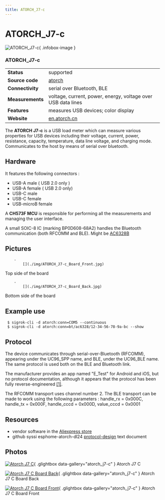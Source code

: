 ```yaml
---
title: ATORCH_J7-c
---
```


# ATORCH_J7-c

<div class="infobox" markdown>

![ATORCH_J7-c](./img/ATORCH_J7-c.jpg){ .infobox-image }

### ATORCH_J7-c

| | |
|---|---|
| **Status** | supported |
| **Source code** | [atorch](https://github.com/OpenTraceLab/OpenTraceCapture/tree/main/src/hardware/atorch) |
| **Connectivity** | serial over Bluetooth, BLE |
| **Measurements** | voltage, current, power, energy, voltage over USB data lines |
| **Features** | measures USB devices; color display |
| **Website** | [en.atorch.cn](http://en.atorch.cn/ProDetail.aspx?ProID=4) |

</div>

The **ATORCH J7-c** is a USB load meter which can measure various properties for USB devices including their voltage, current, power, resistance, capacity, temperature, data line voltage, and charging mode. Communicates to the host by means of serial over bluetooth.

## Hardware

It features the following connectors&#160;: 

- USB-A male ( USB 2.0 only )
- USB-A female ( USB 2.0 only)
- USB-C male
- USB-C female
- USB-microB female

A **CH573F MCU** is responsible for performing all the measurements and managing the user interface.

A small SOIC-8 IC (marking BP0D608-68A2) handles the Bluetooth communication (both RFCOMM and BLE). Might be [AC6328B](https://www.zh-jieli.com/upload/202204/AC63XN-datasheet/AC632N%E8%A7%84%E6%A0%BC%E4%B9%A6/datasheet/AC6328B_Datasheet_V1.0.pdf)

## Pictures

		- 
			[](./img/ATORCH_J7-c_Board_Front.jpg)

Top side of the board

		- 
			[](./img/ATORCH_J7-c_Board_Back.jpg)

Bottom side of the board

## Example use

```
 $ sigrok-cli -d atorch:conn=COM5 --continuous
 $ sigrok-cli -d atorch:conn=bt/ac6328/12-34-56-78-9a-bc --show

```

## Protocol

The device communicates through serial-over-Bluetooth (RFCOMM), appearing under the UC96_SPP name, and BLE, under the UC96_BLE name. 
The same protocol is used both on the BLE and Bluetooth link.

The manufacturer provides an app named "E_Test" for Android and iOS, but no protocol documentation, although it appears that the protocol has been fully reverse-engineered [[1]](https://github.com/syssi/esphome-atorch-dl24/blob/main/docs/protocol-design.md).

The RFCOMM transport uses channel number 2.
The BLE transport can be made to work using the following parameters&#160;: handle_rx = 0x000C, handle_tx = 0x000F, handle_cccd = 0x000D, value_cccd = 0x0001 

## Resources
- vendor software in the [Aliexpress store](http://atorch.aliexpress.com/)
- github syssi esphome-atorch-dl24 [protocol-design](https://github.com/syssi/esphome-atorch-dl24/blob/main/docs/protocol-design.md) text document

## Photos

<div class="photo-grid" markdown>

[![Atorch J7 C](./img/ATORCH_J7-c.jpg)](./img/ATORCH_J7-c.jpg "Atorch J7 C"){ .glightbox data-gallery="atorch_j7-c" }
<span class="caption">Atorch J7 C</span>

[![Atorch J7 C Board Back](./img/ATORCH_J7-c_Board_Back.jpg)](./img/ATORCH_J7-c_Board_Back.jpg "Atorch J7 C Board Back"){ .glightbox data-gallery="atorch_j7-c" }
<span class="caption">Atorch J7 C Board Back</span>

[![Atorch J7 C Board Front](./img/ATORCH_J7-c_Board_Front.jpg)](./img/ATORCH_J7-c_Board_Front.jpg "Atorch J7 C Board Front"){ .glightbox data-gallery="atorch_j7-c" }
<span class="caption">Atorch J7 C Board Front</span>

</div>
